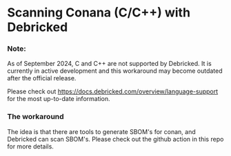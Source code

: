 # Scanning Conana (C/C++) with Debricked

### Note:

As of September 2024, C and C++ are not supported by Debricked. It is currently in active development and this workaround may become outdated after the official release.

Please check out https://docs.debricked.com/overview/language-support for the most up-to-date information.

### The workaround 

The idea is that there are tools to generate SBOM's for conan, and Debricked can scan SBOM's. Please check out the github action in this repo for more details. 